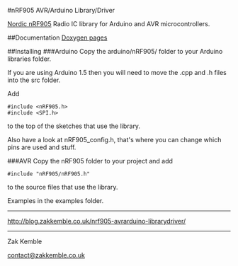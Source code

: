 #nRF905 AVR/Arduino Library/Driver

<a href="http://www.nordicsemi.com/eng/Products/Sub-1-GHz-RF/nRF905">Nordic nRF905</a> Radio IC library for Arduino and AVR microcontrollers.


##Documentation
<a href="http://zkemble.github.io/nRF905/">Doxygen pages</a>


##Installing
###Arduino
Copy the arduino/nRF905/ folder to your Arduino libraries folder.

If you are using Arduino 1.5 then you will need to move the .cpp and .h files into the src folder.

Add

    #include <nRF905.h>
	#include <SPI.h>

to the top of the sketches that use the library.

Also have a look at nRF905_config.h, that's where you can change which pins are used and stuff.

###AVR
Copy the nRF905 folder to your project and add

    #include "nRF905/nRF905.h"

to the source files that use the library.

Examples in the examples folder.

--------

http://blog.zakkemble.co.uk/nrf905-avrarduino-librarydriver/

--------

Zak Kemble

contact@zakkemble.co.uk
